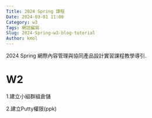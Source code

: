 ```yaml
---
Title: 2024 Spring 課程 
Date: 2024-03-01 11:00
Category: w3
Tags: 網誌編寫
Slug: 2024-Spring-w3-blog-tutorial
Author: kmol
---
```


2024 Spring 網際內容管理與協同產品設計實習課程教學導引.

<!-- PELICAN_END_SUMMARY -->

# W2
1.建立小組群組倉儲

2.建立Putty權限(ppk)